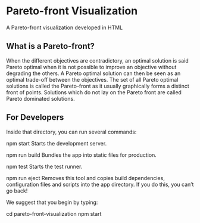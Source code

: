 # Pareto-front Visualization

A Pareto-front visualization developed in HTML

## What is a Pareto-front?

When the different objectives are contradictory, an optimal solution is said Pareto optimal when it is not possible to improve an objective without degrading the others. A Pareto optimal solution can then be seen as an optimal trade-off between the objectives. The set of all Pareto optimal solutions is called the Pareto-front as it usually graphically forms a distinct front of points. Solutions which do not lay on the Pareto front are called Pareto dominated solutions.

## For Developers

Inside that directory, you can run several commands:

  npm start
    Starts the development server.

  npm run build
    Bundles the app into static files for production.

  npm test
    Starts the test runner.

  npm run eject
    Removes this tool and copies build dependencies, configuration files
    and scripts into the app directory. If you do this, you can’t go back!

We suggest that you begin by typing:

  cd pareto-front-visualization
  npm start


